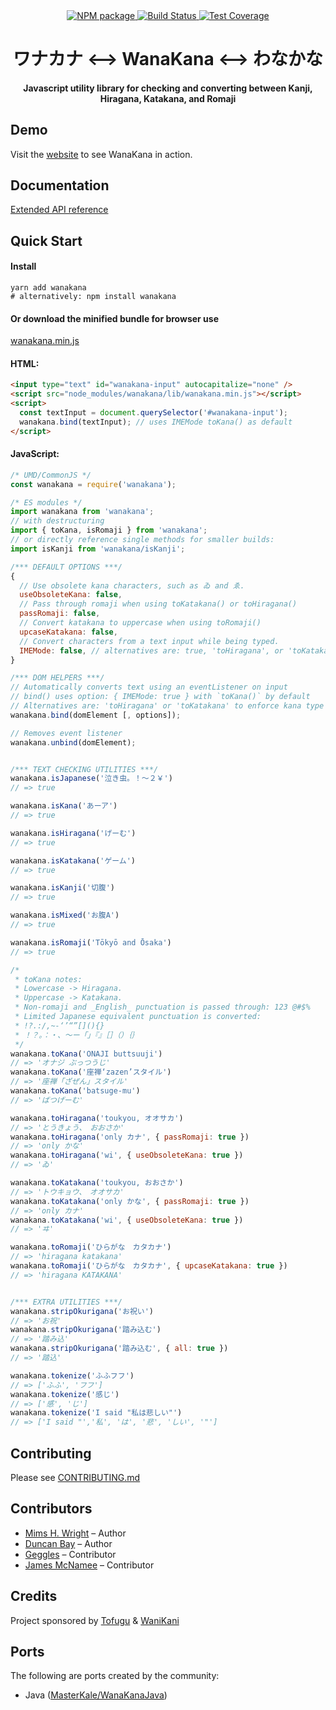 <div align="center">
  <!-- Npm Version -->
  <a href="https://www.npmjs.com/package/wanakana">
    <img src="https://img.shields.io/npm/v/wanakana.svg" alt="NPM package" />
  </a>
  <!-- Build Status -->
  <a href="https://travis-ci.org/WaniKani/WanaKana">
    <img src="https://img.shields.io/travis/WaniKani/WanaKana.svg" alt="Build Status" />
  </a>
  <!-- Test Coverage -->
  <a href="https://coveralls.io/github/WaniKani/WanaKana">
    <img src="https://img.shields.io/coveralls/WaniKani/WanaKana.svg" alt="Test Coverage" />
  </a>
</div>

<div align="center">
<h1>ワナカナ &lt;--&gt; WanaKana &lt;--&gt; わなかな</h1>
<h4>Javascript utility library for checking and converting between Kanji, Hiragana, Katakana, and Romaji</h4>
</div>

## Demo
Visit the [website](http://www.wanakana.com) to see WanaKana in action.

## Documentation
[Extended API reference](http://www.wanakana.com/docs/global.html)

## Quick Start
#### Install
```shell
yarn add wanakana
# alternatively: npm install wanakana
```
#### Or download the minified bundle for browser use
[wanakana.min.js](https://raw.github.com/WaniKani/WanaKana/gh-pages/assets/js/wanakana.min.js)

#### HTML:
```html
<input type="text" id="wanakana-input" autocapitalize="none" />
<script src="node_modules/wanakana/lib/wanakana.min.js"></script>
<script>
  const textInput = document.querySelector('#wanakana-input');
  wanakana.bind(textInput); // uses IMEMode toKana() as default
</script>
```

#### JavaScript:
```javascript
/* UMD/CommonJS */
const wanakana = require('wanakana');

/* ES modules */
import wanakana from 'wanakana';
// with destructuring
import { toKana, isRomaji } from 'wanakana';
// or directly reference single methods for smaller builds:
import isKanji from 'wanakana/isKanji';

/*** DEFAULT OPTIONS ***/
{
  // Use obsolete kana characters, such as ゐ and ゑ.
  useObsoleteKana: false,
  // Pass through romaji when using toKatakana() or toHiragana()
  passRomaji: false,
  // Convert katakana to uppercase when using toRomaji()
  upcaseKatakana: false,
  // Convert characters from a text input while being typed.
  IMEMode: false, // alternatives are: true, 'toHiragana', or 'toKatakana'
}

/*** DOM HELPERS ***/
// Automatically converts text using an eventListener on input
// bind() uses option: { IMEMode: true } with `toKana()` by default
// Alternatives are: 'toHiragana' or 'toKatakana' to enforce kana type
wanakana.bind(domElement [, options]);

// Removes event listener
wanakana.unbind(domElement);


/*** TEXT CHECKING UTILITIES ***/
wanakana.isJapanese('泣き虫。！〜２￥')
// => true

wanakana.isKana('あーア')
// => true

wanakana.isHiragana('げーむ')
// => true

wanakana.isKatakana('ゲーム')
// => true

wanakana.isKanji('切腹')
// => true

wanakana.isMixed('お腹A')
// => true

wanakana.isRomaji('Tōkyō and Ōsaka')
// => true

/*
 * toKana notes:
 * Lowercase -> Hiragana.
 * Uppercase -> Katakana.
 * Non-romaji and _English_ punctuation is passed through: 123 @#$%
 * Limited Japanese equivalent punctuation is converted:
 * !?.:/,~-‘’“”[](){}
 * ！？。：・、〜ー「」『』［］（）｛｝
 */
wanakana.toKana('ONAJI buttsuuji')
// => 'オナジ ぶっつうじ'
wanakana.toKana('座禅‘zazen’スタイル')
// => '座禅「ざぜん」スタイル'
wanakana.toKana('batsuge-mu')
// => 'ばつげーむ'

wanakana.toHiragana('toukyou, オオサカ')
// => 'とうきょう、　おおさか'
wanakana.toHiragana('only カナ', { passRomaji: true })
// => 'only かな'
wanakana.toHiragana('wi', { useObsoleteKana: true })
// => 'ゐ'

wanakana.toKatakana('toukyou, おおさか')
// => 'トウキョウ、　オオサカ'
wanakana.toKatakana('only かな', { passRomaji: true })
// => 'only カナ'
wanakana.toKatakana('wi', { useObsoleteKana: true })
// => 'ヰ'

wanakana.toRomaji('ひらがな　カタカナ')
// => 'hiragana katakana'
wanakana.toRomaji('ひらがな　カタカナ', { upcaseKatakana: true })
// => 'hiragana KATAKANA'


/*** EXTRA UTILITIES ***/
wanakana.stripOkurigana('お祝い')
// => 'お祝'
wanakana.stripOkurigana('踏み込む')
// => '踏み込'
wanakana.stripOkurigana('踏み込む', { all: true })
// => '踏込'

wanakana.tokenize('ふふフフ')
// => ['ふふ', 'フフ']
wanakana.tokenize('感じ')
// => ['感', 'じ']
wanakana.tokenize('I said "私は悲しい"')
// => ['I said "','私', 'は', '悲', 'しい', '"']
```

## Contributing
Please see [CONTRIBUTING.md](CONTRIBUTING.md)

## Contributors
- [Mims H. Wright](https://github.com/mimshwright) – Author
- [Duncan Bay](https://github.com/DJTB) – Author
- [Geggles](https://github.com/geggles) – Contributor
- [James McNamee](https://github.com/dotfold) – Contributor

## Credits
Project sponsored by [Tofugu](http://www.tofugu.com) & [WaniKani](http://www.wanikani.com)

## Ports
  The following are ports created by the community:
  - Java ([MasterKale/WanaKanaJava](https://github.com/MasterKale/WanaKanaJava))
